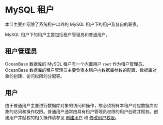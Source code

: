 MySQL 租户 
=============================

本节主要介绍除了系统租户以外的 MySQL 租户下的用户及各自的职责。

MySQL 租户下的用户主要包括租户管理员和普通用户。

租户管理员 
--------------------------

OceanBase 数据库的 MySQL 租户有一个内置用户 `root` 作为租户管理员。OceanBase 数据库的租户管理员主要负责本租户内数据库参数的配置、数据库对象的创建、访问权限的分配等。

用户 
-----------------------

由于普通用户主要进行数据库对象的访问和操作，故必须拥有本租户对应数据库对象的访问和操作权限。普通用户通常由具有租户管理员权限的用户创建并赋权。创建用户并赋权的相关操作请参见 [创建用户](../3.mysql-3/1.create-user-4.md) 和 [修改用户权限](../3.mysql-3/5.modify-user-permissions-2.md)。
